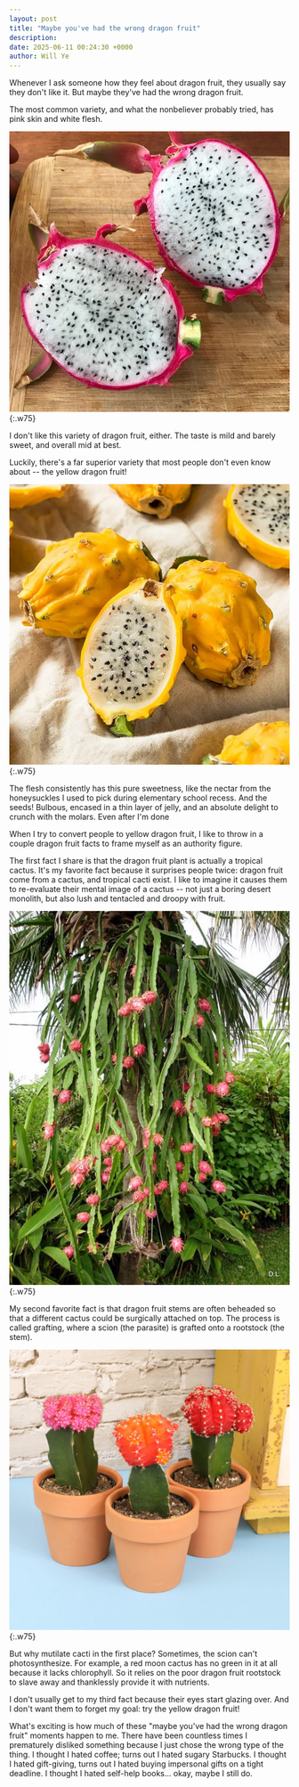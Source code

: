 ```yaml
---
layout: post
title: "Maybe you've had the wrong dragon fruit"
description:
date: 2025-06-11 00:24:30 +0000
author: Will Ye
---
```


Whenever I ask someone how they feel about dragon fruit, they usually say they don't like it. But maybe they've had the wrong dragon fruit.

The most common variety, and what the nonbeliever probably tried, has pink skin and white flesh.

![white dragon fruit](/assets/white-dragon-fruit.jpg){:.w75}

I don't like this variety of dragon fruit, either. The taste is mild and barely sweet, and overall mid at best.

Luckily, there's a far superior variety that most people don't even know about -- the yellow dragon fruit!

![yellow dragon fruit](/assets/yellow-dragon-fruit.jpg){:.w75}

The flesh consistently has this pure sweetness, like the nectar from the honeysuckles I used to pick during elementary school recess. And the seeds! Bulbous, encased in a thin layer of jelly, and an absolute delight to crunch with the molars. Even after I'm done

When I try to convert people to yellow dragon fruit, I like to throw in a couple dragon fruit facts to frame myself as an authority figure.

The first fact I share is that the dragon fruit plant is actually a tropical cactus. It's my favorite fact because it surprises people twice: dragon fruit come from a cactus, and tropical cacti exist. I like to imagine it causes them to re-evaluate their mental image of a cactus -- not just a boring desert monolith, but also lush and tentacled and droopy with fruit.

![dragon fruit plant](/assets/wild-dragon-fruit-plant.jpg){:.w75}

My second favorite fact is that dragon fruit stems are often beheaded so that a different cactus could be surgically attached on top. The process is called grafting, where a scion (the parasite) is grafted onto a rootstock (the stem).

![grafted cacti](/assets/grafted-cacti.webp){:.w75}

But why mutilate cacti in the first place? Sometimes, the scion can't photosynthesize. For example, a red moon cactus has no green in it at all because it lacks chlorophyll. So it relies on the poor dragon fruit rootstock to slave away and thanklessly provide it with nutrients.

I don't usually get to my third fact because their eyes start glazing over. And I don't want them to forget my goal: try the yellow dragon fruit!

What's exciting is how much of these "maybe you've had the wrong dragon fruit" moments happen to me. There have been countless times I prematurely disliked something because I just chose the wrong type of the thing. I thought I hated coffee; turns out I hated sugary Starbucks. I thought I hated gift-giving, turns out I hated buying impersonal gifts on a tight deadline. I thought I hated self-help books... okay, maybe I still do.
